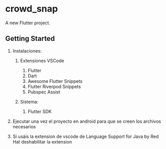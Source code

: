 # crowd_snap

A new Flutter project.

## Getting Started

1. Instalaciones: 
    1. Extensiones VSCode
        1. Flutter
        2. Dart
        3. Awesome Flutter Snippets
        4. Flutter Riverpod Snippets
        5. Pubspec Assist
    
    2. Sistema:
        1. Flutter SDK
  

2. Ejecutar una vez el proyecto en android para que se creen los archivos necesarios


3. Si usáis la extension de vscode de Language Support for Java by Red Hat deshabilitar la extension      